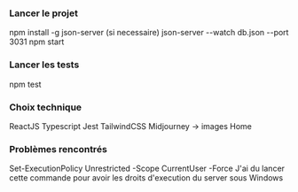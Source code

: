 ### Lancer le projet
npm install -g json-server (si necessaire)
json-server --watch db.json --port 3031
npm start

### Lancer les tests
npm test

### Choix technique 
ReactJS
Typescript
Jest
TailwindCSS
Midjourney -> images Home

### Problèmes rencontrés
Set-ExecutionPolicy Unrestricted -Scope CurrentUser -Force
J'ai du lancer cette commande pour avoir les droits d'execution du server sous Windows